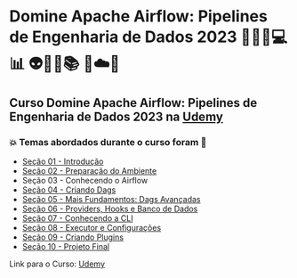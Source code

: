 # Domine Apache Airflow: Pipelines de Engenharia de Dados 2023 👩🏻‍💻💻 📊 👽🤯🤖📚 🐍☁️🎲
## Curso Domine Apache Airflow: Pipelines de Engenharia de Dados 2023 na [Udemy](https://www.udemy.com/course/domine-apache-airflow/)
### 💥 Temas abordados durante o curso foram 🚀
- [Seção 01 - Introdução](https://github.com/romulovieira777/Domine_Apache_Airflow_Pipelines_de_Engenharia_de_Dados_2023/tree/main/Secao_01_Introducao)
- [Seção 02 - Preparação do Ambiente](https://github.com/romulovieira777/Domine_Apache_Airflow_Pipelines_de_Engenharia_de_Dados_2023/tree/main/Secao_02_Preparacao_do_Ambiente)
- Seção 03 - Conhecendo o Airflow
- [Seção 04 - Criando Dags](https://github.com/romulovieira777/Domine_Apache_Airflow_Pipelines_de_Engenharia_de_Dados_2023/tree/main/Secao_04_Criando_Dags)
- [Seção 05 - Mais Fundamentos: Dags Avançadas](https://github.com/romulovieira777/Domine_Apache_Airflow_Pipelines_de_Engenharia_de_Dados_2023/tree/main/Secao_05_Mais_Fundamentos_Dags_Avancadas)
- [Seção 06 - Providers, Hooks e Banco de Dados](https://github.com/romulovieira777/Domine_Apache_Airflow_Pipelines_de_Engenharia_de_Dados_2023/tree/main/Secao_06_Providers_Hooks_e_Banco_de_Dados)
- [Seção 07 - Conhecendo a CLI](https://github.com/romulovieira777/Domine_Apache_Airflow_Pipelines_de_Engenharia_de_Dados_2023/tree/main/Secao_07_Conhecendo_a_Cli)
- [Seção 08 - Executor e Configurações](https://github.com/romulovieira777/Domine_Apache_Airflow_Pipelines_de_Engenharia_de_Dados_2023/tree/main/Secao_08_Executor_e_Configuracoes)
- [Seção 09 - Criando Plugins](https://github.com/romulovieira777/Domine_Apache_Airflow_Pipelines_de_Engenharia_de_Dados_2023/tree/main/Secao_09_Criando_Plugins)
- [Seção 10 - Projeto Final](https://github.com/romulovieira777/Domine_Apache_Airflow_Pipelines_de_Engenharia_de_Dados_2023/tree/main/Secao_10_Projeto_Final)

Link para o Curso: [Udemy](https://www.udemy.com/course/domine-apache-airflow/)
